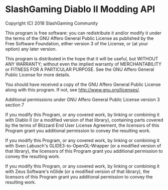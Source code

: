 # SlashGaming Diablo II Modding API
Copyright (C) 2018  SlashGaming Community

This program is free software: you can redistribute it and/or modify
it under the terms of the GNU Affero General Public License as published
by the Free Software Foundation, either version 3 of the License, or
(at your option) any later version.

This program is distributed in the hope that it will be useful,
but WITHOUT ANY WARRANTY; without even the implied warranty of
MERCHANTABILITY or FITNESS FOR A PARTICULAR PURPOSE.  See the
GNU Affero General Public License for more details.

You should have received a copy of the GNU Affero General Public License
along with this program.  If not, see <http://www.gnu.org/licenses/>.

Additional permissions under GNU Affero General Public License version 3
section 7

If you modify this Program, or any covered work, by linking or combining
it with Diablo II (or a modified version of that library), containing
parts covered by the terms of Blizzard End User License Agreement, the
licensors of this Program grant you additional permission to convey the
resulting work.

If you modify this Program, or any covered work, by linking or combining
it with Sven Labusch's GLIDE3-to-OpenGL-Wrapper (or a modified version
of that library), the licensors of this Program grant you additional
permission to convey the resulting work.

If you modify this Program, or any covered work, by linking or combining
it with Zeus Software's nGlide (or a modified version of that library),
the licensors of this Program grant you additional permission to convey
the resulting work.
